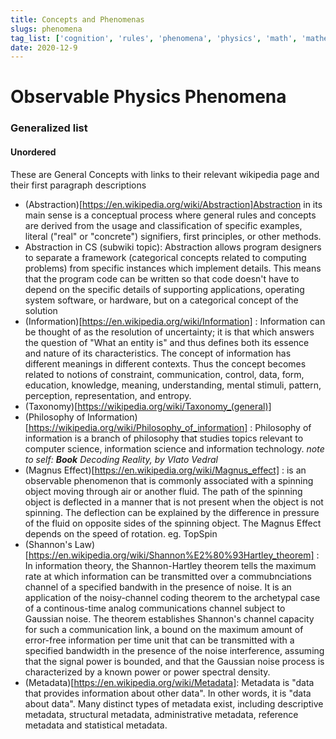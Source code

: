 ```yaml
---
title: Concepts and Phenomenas
slugs: phenomena
tag_list: ['cognition', 'rules', 'phenomena', 'physics', 'math', 'mathematical', 'models']
date: 2020-12-9
---
```


# Observable Physics Phenomena
### Generalized list
#### Unordered

These are General Concepts with links to their relevant wikipedia page and their first paragraph descriptions 

- (Abstraction)[https://en.wikipedia.org/wiki/Abstraction]Abstraction in its main sense is a conceptual process where general rules and concepts are derived from the usage and classification of specific examples, literal ("real" or "concrete") signifiers, first principles, or other methods. 
- Abstraction in CS (subwiki topic): Abstraction allows program designers to separate a framework (categorical concepts related to computing problems) from specific instances which implement details. This means that the program code can be written so that code doesn't have to depend on the specific details of supporting applications, operating system software, or hardware, but on a categorical concept of the solution
- (Information)[https://en.wikipedia.org/wiki/Information] : Information can be thought of as the resolution of uncertainty; it is that which answers the question of "What an entity is" and thus defines both its essence and nature of its characteristics. The concept of information has different meanings in different contexts. Thus the concept becomes related to notions of constraint, communication, control, data, form, education, knowledge, meaning, understanding, mental stimuli, pattern, perception, representation, and entropy.
- (Taxonomy)[https://wikipedia.org/wiki/Taxonomy_(general)]
- (Philosophy of Information) [https://wikipedia.org/wiki/Philosophy_of_information] : Philosophy of information is a branch of philosophy that studies topics relevant to computer science, information science and information technology. _note to self: **Book** Decoding Reality, by Vlato Vedral_
- (Magnus Effect)[https://en.wikipedia.org/wiki/Magnus_effect] : is an observable
phenomenon that is commonly associated with a spinning object moving through air or
another fluid. The path of the spinning object is deflected in a manner that is not
present when the object is not spinning. The deflection can be explained by the
difference in pressure of the fluid on opposite sides of the spinning object.
The Magnus Effect depends on the speed of rotation. eg. TopSpin
- (Shannon's Law)[https://en.wikipedia.org/wiki/Shannon%E2%80%93Hartley_theorem] : In information theory, the Shannon-Hartley theorem tells the maximum rate at which information can be transmitted over a commubnciations channel of a specified bandwith in the presence of noise. It is an application of the noisy-channel coding theorem to the archetypal case of a continous-time analog communications channel subject to Gaussian noise. The theorem establishes Shannon's channel capacity for such a communication link, a bound on the maximum amount of error-free information per time unit that can be transmitted with a specified bandwidth in the presence of the noise interference,
assuming that the signal power is bounded, and that the Gaussian noise process
is characterized by a known power or power spectral density.
- (Metadata)[https://en.wikipedia.org/wiki/Metadata]: Metadata is "data that provides information about other data". In other words, it is "data about data". Many distinct types of metadata exist, including descriptive metadata, structural metadata, administrative metadata, reference metadata and statistical metadata. 
